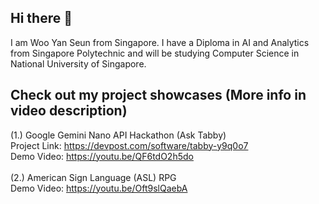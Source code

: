 ## Hi there 👋

I am Woo Yan Seun from Singapore. I have a Diploma in AI and Analytics from Singapore Polytechnic and will be studying Computer Science in National University of Singapore.

## Check out my project showcases (More info in video description)
(1.) Google Gemini Nano API Hackathon (Ask Tabby)<br>
Project Link: https://devpost.com/software/tabby-y9q0o7<br>
Demo Video: https://youtu.be/QF6tdO2h5do<br>
<br>
(2.) American Sign Language (ASL) RPG<br>
Demo Video: https://youtu.be/Oft9slQaebA
